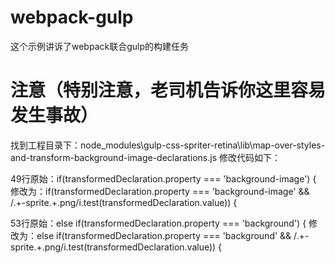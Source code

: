 # webpack-gulp
这个示例讲诉了webpack联合gulp的构建任务
# 注意（特别注意，老司机告诉你这里容易发生事故）
找到工程目录下：node_modules\gulp-css-spriter-retina\lib\map-over-styles-and-transform-background-image-declarations.js 修改代码如下：

49行原始：if(transformedDeclaration.property === 'background-image') {
修改为：if(transformedDeclaration.property === 'background-image' && /.+\-sprite.+\.png/i.test(transformedDeclaration.value)) {

53行原始：else if(transformedDeclaration.property === 'background') {
修改为：else if(transformedDeclaration.property === 'background' && /.+\-sprite.+\.png/i.test(transformedDeclaration.value)) {
